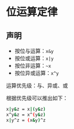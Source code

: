 # 位运算定律

## 声明

- 按位与运算：`x&y`
- 按位或运算：`x|y`
- 按位非运算：`~x`
- 按位异或运算：`x^y`

运算优先级：与、异或、或

根据优先级可以推出如下：

```bash
x|y&z = x|(y&z)
x^y&z = x^(y&z)
x|y^z = (x&y)^z
```



